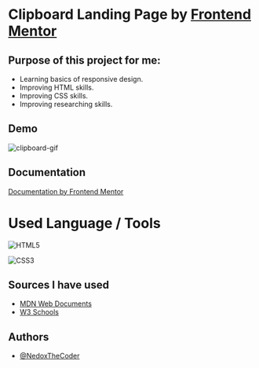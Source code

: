 
# Clipboard Landing Page by [Frontend Mentor](https://www.frontendmentor.io/challenges/clipboard-landing-page-5cc9bccd6c4c91111378ecb9)

## Purpose of this project for me:

- Learning basics of responsive design.
- Improving HTML skills.
- Improving CSS skills.
- Improving researching skills.


## Demo
![clipboard-gif](https://user-images.githubusercontent.com/108099926/186409399-0eeccff6-8ec3-4e0a-929e-7454aa98fc34.gif)



## Documentation

[Documentation by Frontend Mentor](https://www.frontendmentor.io/challenges/clipboard-landing-page-5cc9bccd6c4c91111378ecb9)


# Used Language / Tools
![HTML5](https://user-images.githubusercontent.com/108099926/186409708-78236a8e-e72b-48d5-9b2e-b9a07946f25c.svg)

![CSS3](https://user-images.githubusercontent.com/108099926/186409798-6f6e5ca7-87d4-4512-b0dc-83ba8e852245.svg)


## Sources I have used

- [MDN Web Documents](https://developer.mozilla.org/en-US/)
- [W3 Schools](https://www.w3schools.com/)

## Authors

- [@NedoxTheCoder](https://www.github.com/NedoxTheCoder)
